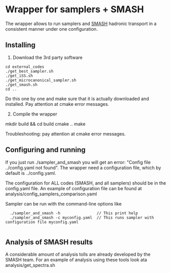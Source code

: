 # Wrapper for samplers + SMASH

The wrapper allows to run samplers and [SMASH](https://smash-transport.github.io) hadronic transport in a consistent manner under one configuration.

## Installing

1. Download the 3rd party software
  ```
  cd external_codes
  ./get_best_sampler.sh
  ./get_iSS.sh
  ./get_microcanonical_sampler.sh
  ./get_smash.sh
  cd ..
  ```
  Do this one by one and make sure that it is actually downloaded and installed.
  Pay attention at cmake error messages.

2. Compile the wrapper

  mkdir build && cd build
  cmake ..
  make

  Troubleshooting: pay attention at cmake error messages.

## Configuring and running

  If you just run ./sampler_and_smash you will get an error: "Config file ../config.yaml not found".
  The wrapper need a configuration file, which by default is ../config.yaml.

  The configuration for ALL codes (SMASH, and all samplers) should be in the config.yaml file.
  An example of configuration file can be found at
  analysis/config_samplers_comparison.yaml

  Sampler can be run with the command-line options like
  ```
    ./sampler_and_smash -h                // This print help
    ./sampler_and_smash -c myconfig.yaml  // This runs sampler with configuration file myconfig.yaml
    
  ```

## Analysis of SMASH results

  A considerable amount of analysis tolls are already developed by the SMASH team.
  For an example of analysis using these tools look ata analysis/get_spectra.sh

